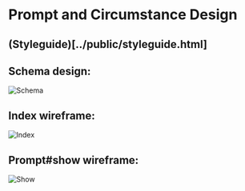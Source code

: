 Prompt and Circumstance Design
==============================

## (Styleguide)[../public/styleguide.html]

## Schema design:
![Schema](../public/p-and-c-schema.png)

## Index wireframe:
![Index](../public/p-and-c-index.png)

## Prompt#show wireframe:
![Show](../public/p-and-c-prompt-show.png)